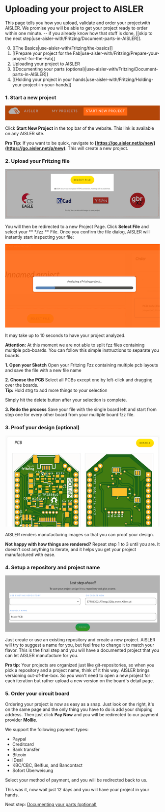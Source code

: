 <!-- --- title: Using Fritzing with AISLER: Uploading your project to AISLER -->
# Uploading your project to AISLER #
This page tells you how you upload, validate and order your projectwith AISLER. We promise you will be able to get your project ready to order within one minute. -- if you already know how that stuff is done, [[skip to the next step|use-aisler-with/Fritzing/Document-parts-in-AISLER]].

0. [[The Basics|use-aisler-with/Fritzing/the-basics]]
1. [[Prepare your project for the Fab|use-aisler-with/Fritzing/Prepare-your-project-for-the-Fab]]
2. Uploading your project to AISLER
3. [[Documenting your parts (optional)|use-aisler-with/Fritzing/Document-parts-in-AISLER]]
4. [[Holding your project in your hands|use-aisler-with/Fritzing/Holding-your-project-in-your-hands]]


### 1. Start a new project ###
![Start a new Project in AISLER](../assets/start_project.png)

Click **Start New Project** in the top bar of the website. This link is available on any AISLER site.

**Pro Tip:** If you want to be quick, navigate to **[https://go.aisler.net/p/new](https://go.aisler.net/p/new)**. This will create a new project.

### 2. Upload your Fritzing file ###
![Upload your File in AISLER](../assets/upload_project.png)

You will then be redirected to a new Project Page. Click **Select File** and select your ** *.fzz ** File. Once you confirm the file dialog, AISLER will instantly start inspecting your file:

![Analyzing a Fritzing file](assets/analyzing_the_project.png)

It may take up to 10 seconds to have your project analyzed.

**Attention:** At this moment we are not able to split fzz files containing multiple pcb-boards.
You can follow this simple instructions to separate you boards.

**1. Open your Sketch**
Open your Fritzing Fzz containing multiple pcb layouts and save the file with a new file name

**2. Choose the PCB**
Select all PCBs except one by left-click and dragging over the boards.  
**Tip:** Hold strg to add more things to your selection  

Simply hit the delete button after your selection is complete.

**3. Redo the process**
Save your file with the single board left and start from step one for every other board from your multiple board fzz file.


### 3. Proof your design (optional)
![Proof your Fritzing design](assets/manufacturing_renderings.png)

AISLER renders manufacturing images so that you can proof your design.

**Not happy with how things are rendered?** Repeat step 1 to 3 until you are. It doesn't cost anything to iterate, and it helps you get your project manufactured with ease.   

### 4. Setup a repository and project name ###
![Setup a repository and name for your Fritzing project](../assets/new_project.png)

Just create or use an existing repository and create a new project. AISLER will try to suggest a name for you, but feel free to change it to match your flavor. This is the final step and you will have a documented project that you can let AISLER manufacture for you.

**Pro tip:** Your projects are organized just like git-repositories, so when you pick a repository and a project name, think of it this way. AISLER brings versioning out-of-the-box. So you won't need to open a new project for each iteration but rather upload a new version on the board's detail page.

### 5. Order your circuit board ###

Ordering your project is now as easy as a snap. Just look on the right, it's on the same page and the only thing you have to do is add your shipping address. Then just click **Pay Now** and you will be redirected to our payment provider **Mollie**.

We support the following payment types:

- Paypal
- Creditcard
- Bank transfer
- Bitcoin
- iDeal
- KBC/CBC, Belfius, and Bancontact
- Sofort Überweisung

Select your method of payment, and you will be redirected back to us.

This was it, now wait just 12 days and you will have your project in your hands.

Next step: [Documenting your parts (optional)](document-parts-in-aisler)
